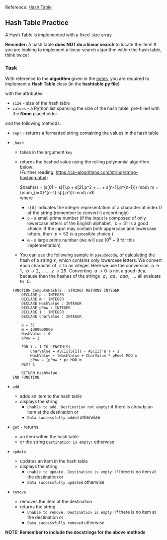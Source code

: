 Reference: [Hash Table](https://docs.google.com/document/d/1zLx_t1aAnpJy3FHaX5LNb62bGLaKi7Yi3UK5Dst7GhU/edit#heading=h.aaxz93aw2q7g)


## Hash Table Practice

A Hash Table is implemented with a fixed-size array.

**Reminder:** A hash table **does NOT do a linear search** to locate the item! If you are looking to implement a linear search algorithm within the hash table, think twice!

### Task

With reference to the **algorithm** given in the [notes](https://docs.google.com/document/d/18-ROQl3yrCsoCzIDRKCvKqx82IprpE5UoxTVyPfw8bo/edit?tab=t.0#heading=h.n8aq0nk6ho4p), you are required to Implement a **Hash Table** class (in the **hashtable.py file**)  

with the attributes:  
- `size` - size of the hash table
- `values` - a Python list spanning the size of the hash table, pre-filled with the **None** placeholder

and the following methods:  
- `repr` - returns a formatted string containing the values in the hash table
- `_hash`
    - takes in the argument `key`
    - returns the hashed value using the rolling polynomial algorithm below:  
      (Further reading: https://cp-algorithms.com/string/string-hashing.html)  
        
      $`hash(s) = (s[0] + s[1].p + s[2].p^2 + ... + s[n-1].p^{n-1})\ mod\ m = (\sum_{i=0}^{n-1} s[i].p^i)\ mod\ m`$  
      where
      - `s[0]` indicates the integer representation of a character at index 0 of the string (remember to convert it accordingly)
      - `p` - a small prime number (if the input is composed of only lowercase letters of the English alphabet,  
        $p = 31$  is a good choice. If the input may contain both uppercase and lowercase letters, then  
        $p = 53$  is a possible choice.)
      - `m` - a large prime number (we will use $`10^9+9`$ for this implementation)

    - You can use the following sample in `pseudocode`, of calculating the hash of a string 
    $s$ , which contains only lowercase letters. We convert each character of  
    $s$  to an integer. Here we use the conversion  
    $a \rightarrow 1$ ,  
    $b \rightarrow 2$ ,  
    $\dots$ ,  
    $z \rightarrow 26$ . Converting  
    $a \rightarrow 0$  is not a good idea, because then the hashes of the strings  
    $a$ ,  
    $aa$ ,  
    $aaa$ ,  
    $\dots$  all evaluate to  
    $0$ .
    ```code
    FUNCTION ComputeHash(S : STRING) RETURNS INTEGER
        DECLARE p : INTEGER
        DECLARE m : INTEGER
        DECLARE HashValue : INTEGER
        DECLARE pPow : INTEGER
        DECLARE i : INTEGER
        DECLARE CharValue : INTEGER

        p ← 31
        m ← 1000000009
        HashValue ← 0
        pPow ← 1

        FOR i ← 1 TO LENGTH(S)
            CharValue ← ASCII(S[i]) - ASCII('a') + 1
            HashValue ← (HashValue + CharValue * pPow) MOD m
            pPow ← (pPow * p) MOD m
        NEXT i

        RETURN HashValue
    END FUNCTION
    ```
     
- `add`
    - adds an item to the hash table
    - displays the string
        - `Unable to add. Destination not empty!` if there is already an item at the destination or
        - `Data successfully added` otherwise
- `get` - returns
    - an item within the hash table
    - or the string `Destination is empty!` otherwise
- `update`
    - updates an item in the hash table
    - displays the string
        - `Unable to update. Destination is empty!` if there is no item at the destination or
        - `Data successfully updated` otherwise
- `remove`
    - removes the item at the destination
    - returns the string
        - `Unable to remove. Destination is empty!` if there is no item at the destination or
        - `Data successfully removed` otherwise

**NOTE: Remember to include the docstrings for the above methods**